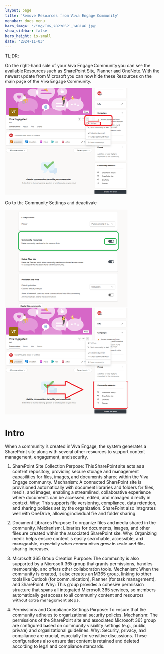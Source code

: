 ```yaml
---
layout: page
title: 'Remove Resources from Viva Engage Community'
menubar: docs_menu
hero_image: '/img/IMG_20220521_140146.jpg'
show_sidebar: false
hero_height: is-small
date: '2024-11-03'
---
```


TL;DR;

On the right-hand side of your Viva Engage Community you can see the available Resources such as SharePoint Site, Planner and OneNote. With the newest update from Microsoft you can now hide these Resources on the main page of the Viva Engage Community.


<img src="/articles/images/removeresources3.png" width="400">

Go to the Community Settings and deactivate


<img src="/articles/images/removeresources.png" width="400">



<img src="/articles/images/removeresources2.png" width="400">



# Intro 


When a community is created in Viva Engage, the system generates a SharePoint site along with several other resources to support content management, engagement, and security. 

1. SharePoint Site Collection
Purpose: This SharePoint site acts as a content repository, providing secure storage and management capabilities for files, images, and documents shared within the Viva Engage community.
Mechanism: A connected SharePoint site is provisioned automatically with document libraries and folders for files, media, and images, enabling a streamlined, collaborative experience where documents can be accessed, edited, and managed directly in context.
Why: This supports file versioning, compliance, data retention, and sharing policies set by the organization. SharePoint also integrates well with OneDrive, allowing individual file and folder sharing.

2. Document Libraries
Purpose: To organize files and media shared in the community.
Mechanism: Libraries for documents, images, and other files are created within the associated SharePoint site.
Why: Organizing media helps ensure content is easily searchable, accessible, and manageable, especially when communities grow in scale and file-sharing increases.
3. Microsoft 365 Group Creation
Purpose: The community is also supported by a Microsoft 365 group that grants permissions, handles membership, and offers other collaboration tools.
Mechanism: When the community is created, it also creates an M365 group, linking to other tools like Outlook (for communication), Planner (for task management), and SharePoint.
Why: This group provides a cohesive permission structure that spans all integrated Microsoft 365 services, so members automatically get access to all community content and resources without extra management steps.
4. Permissions and Compliance Settings
Purpose: To ensure that the community adheres to organizational security policies.
Mechanism: The permissions of the SharePoint site and associated Microsoft 365 group are configured based on community visibility settings (e.g., public, private) and organizational guidelines.
Why: Security, privacy, and compliance are crucial, especially for sensitive discussions. These configurations also ensure that content is retained and deleted according to legal and compliance standards.